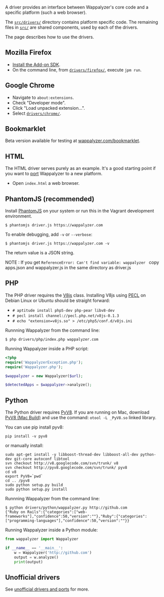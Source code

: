 A driver provides an interface between Wappalyzer's core code and a specific platform (such a web browser).

The [`src/drivers/`](https://github.com/AliasIO/Wappalyzer/tree/master/src/drivers) directory contains platform specific code. The remaining files in [`src/`](https://github.com/AliasIO/Wappalyzer/tree/master/src) are shared components, used by each of the drivers.

The page describes how to use the drivers.

## Mozilla Firefox

* [Install the Add-on SDK](https://developer.mozilla.org/en-US/Add-ons/SDK/Tutorials/Installation).
* On the command line, from [`drivers/firefox/`](https://github.com/AliasIO/Wappalyzer/tree/master/src/drivers/firefox), execute `jpm run`.

## Google Chrome

* Navigate to `about:extensions`.
* Check "Developer mode".
* Click "Load unpacked extension...".
* Select [`drivers/chrome/`](https://github.com/AliasIO/Wappalyzer/tree/master/src/drivers/chrome).

## Bookmarklet

Beta version available for testing at 
[wappalyzer.com/bookmarklet](http://wappalyzer.com/bookmarklet).

## HTML

The HTML driver serves purely as an example. It's a good starting point if you
want to [port](https://github.com/AliasIO/Wappalyzer/wiki/Unofficial-drivers-and-ports) Wappalyzer to a new platform.

* Open `index.html` a web browser.

## PhantomJS (recommended)

Install [PhantomJS](http://phantomjs.org/) on your system or run this in the Vagrant development environment.

`$ phantomjs driver.js https://wappalyzer.com`

To enable debugging, add `-v` or `--verbose`:

`$ phantomjs driver.js https://wappalyzer.com -v`

The return value is a JSON string.

NOTE : If you get `ReferenceError: Can't find variable: wappalyzer ` copy apps.json and wappalyzer.js in the same directory as driver.js


## PHP

The PHP driver requires the [V8js](http://php.net/manual/en/book.v8js.php) 
class. Installing V8js using [PECL](http://pecl.php.net/) on Debian Linux or 
Ubuntu should be straight forward:

* `# aptitude install php5-dev php-pear libv8-dev`
* `# pecl install channel://pecl.php.net/v8js-0.1.3`
* `# echo "extension=v8js.so" > /etc/php5/conf.d/v8js.ini`

Runnning Wappalyzer from the command line:

`$ php drivers/php/index.php wappalyzer.com`

Running Wappalyzer inside a PHP script:

```php
<?php
require('WappalyzerException.php');
require('Wappalyzer.php');

$wappalyzer = new Wappalyzer($url);

$detectedApps = $wappalyzer->analyze();
```

## Python

The Python driver requires [PyV8](https://code.google.com/p/pyv8/). If you are running on Mac, download  [PyV8 (Mac Build)](http://www.dcl.hpi.uni-potsdam.de/home/loewis/pyv8/) and use the command: `otool -L _PyV8.so` linked library.

You can use pip install pyv8:

    pip install -v pyv8

or manually install:

    sudo apt-get install -y libboost-thread-dev libboost-all-dev python-dev git-core autoconf libtool
    svn checkout http://v8.googlecode.com/svn/trunk/ v8
    svn checkout http://pyv8.googlecode.com/svn/trunk/ pyv8
    cd v8
    export PyV8=`pwd`
    cd .. /pyv8
    sudo python setup.py build
    sudo python setup.py install

Runnning Wappalyzer from the command line:

    $ python drivers/python/wappalyzer.py http://github.com
    {"Ruby on Rails":{"categories":["web-frameworks"],"confidence":50,"version":""},"Ruby":{"categories":["programming-languages"],"confidence":50,"version":""}}

Running Wappalyzer inside a Python module:

```python
from wappalyzer import Wappalyzer

if __name__ == '__main__':
    w = Wappalyzer('http://github.com')
    output = w.analyze()
    print(output)
```


## Unofficial drivers

See [unofficial drivers and ports](https://github.com/AliasIO/Wappalyzer/wiki/Unofficial-drivers-and-ports) for more.